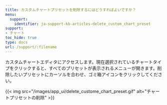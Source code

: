 ```yaml
---
title: カスタムチャートプリセットを削除するにはどうすればよいですか？
menu:
  support:
    identifier: ja-support-kb-articles-delete_custom_chart_preset
support:
- チャート
toc_hide: true
type: docs
url: /support/:filename
---
```


カスタムチャートエディタにアクセスします。現在選択されているチャートタイプをクリックすると、すべてのプリセットが表示されるメニューが開きます。削除したいプリセットにカーソルを合わせ、ゴミ箱アイコンをクリックしてください。

{{< img src="/images/app_ui/delete_custome_chart_preset.gif" alt="チャートプリセットの削除" >}}